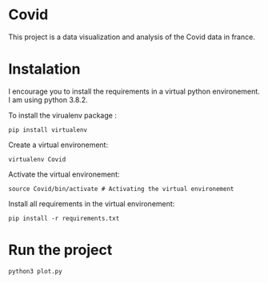 # Covid

This project is a data visualization and analysis of the Covid data in france. 

# Instalation 

I encourage you to install the requirements in a virtual python environement. I am using python 3.8.2. 

To install the virualenv package :
```
pip install virtualenv 
```
Create a virtual environement:
```
virtualenv Covid
```

Activate the virtual environement: 
```
source Covid/bin/activate # Activating the virtual environement
```

Install all requirements in the virtual environement: 
```
pip install -r requirements.txt  
```

# Run the project

```
python3 plot.py 
```

